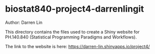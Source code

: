 # biostat840-project4-darrenlingit

Author: Darren Lin

This directory contains the files used to create a Shiny website for PH.140.840 (Statistical Programming Paradigms and Workflows).

The link to the website is here: https://darren-lin.shinyapps.io/project4/

